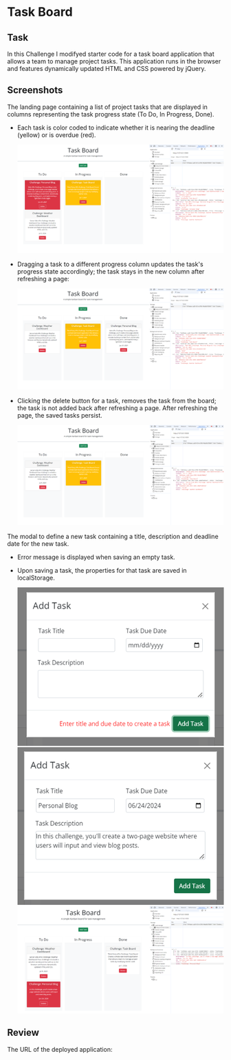 # Task Board

## Task

In this Challenge I modifyed starter code for a task board application that allows a team to manage project tasks. This application runs in the browser and features dynamically updated HTML and CSS powered by jQuery.

## Screenshots

The landing page containing a list of project tasks that are displayed in columns representing the task progress state (To Do, In Progress, Done). 
- Each task is color coded to indicate whether it is nearing the deadline (yellow) or is overdue (red).

  ![alt text](assets/screenshots/image-2.png)

- Dragging a task to a different progress column updates the task's progress state accordingly; the task stays in the new column after refreshing a page:

  ![alt text](assets/screenshots/image-3.png)

- Clicking the delete button for a task, removes the task from the board; the task is not added back after refreshing a page. After refreshing the page, the saved tasks persist.

  ![alt text](assets/screenshots/image-4.png)

The modal to define a new task containing a title, description and deadline date for the new task. 
- Error message is displayed when saving an empty task.
- Upon saving a task, the properties for that task are saved in localStorage.

  ![alt text](assets/screenshots/image-7.png)
  ![alt text](assets/screenshots/image-6.png)  
  ![alt text](assets/screenshots/image-5.png)

## Review

The URL of the deployed application: 